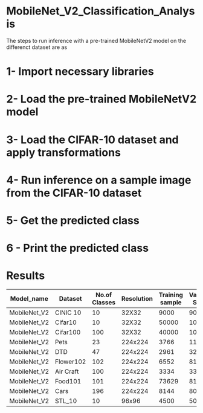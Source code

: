 # MobileNet_V2_Classification_Analysis

 The steps to run inference with a pre-trained MobileNetV2 model on the differenct dataset are as
 
# 1- Import necessary libraries
# 2- Load the pre-trained MobileNetV2 model
# 3- Load the CIFAR-10 dataset and apply transformations
# 4- Run inference on a sample image from the CIFAR-10 dataset
# 5- Get the predicted class
# 6 - Print the predicted class

# Results

| Model_name     | Dataset       | No.of Classes | Resolution| Training sample| Validation Sample   | dataset Length| Accuracy|
| -------------  | ------------- | --------------|-----------|----------------|---------------------|---------------|---------|
| MobileNet_V2   | CINIC 10      | 10            | 32X32     | 9000            |9000                  | 27000          | 47%     |
| MobileNet_V2   | Cifar10       | 10            | 32X32     | 50000           |10000                 | 60000          | 58.36%  |
| MobileNet_V2   | Cifar100      | 100           | 32X32	   | 40000	         |10000	                |60000	         |33.11%   |
| MobileNet_V2   | Pets          | 23            | 224x224   | 3766	           |115	                  |3881 	         |94%      |
| MobileNet_V2   | DTD           | 47            | 224x224	 | 2961	           |329	                  |3290 	         |74%      |
| MobileNet_V2   | Flower102     | 102           | 224x224	 | 6552	           |818	                  |8927 	         |95.59%   |
| MobileNet_V2   | Air Craft     | 100           | 224x224	 | 3334	           |3333	                |10001	         |39%      |
| MobileNet_V2   |Food101	       |101	           |224x224	   |73629	           |8181	                |81807	         |66.76%   |
| MobileNet_V2   | Cars	         |196	           |224x224    |8144             |8041	                |16185	         |52.00%   |
| MobileNet_V2   | STL_10	       |10             |96x96      |4500             |500	                  |5000	           |87.2%    |
